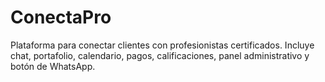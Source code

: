 # ConectaPro

Plataforma para conectar clientes con profesionistas certificados. Incluye chat, portafolio, calendario, pagos, calificaciones, panel administrativo y botón de WhatsApp.